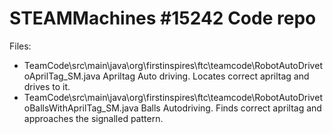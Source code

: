 # STEAMMachines #15242 Code repo
Files:
- TeamCode\src\main\java\org\firstinspires\ftc\teamcode\RobotAutoDrivetoAprilTag_SM.java
    Apriltag Auto driving. Locates correct apriltag and drives to it.
- TeamCode\src\main\java\org\firstinspires\ftc\teamcode\RobotAutoDrivetoBallsWithAprilTag_SM.java
    Balls Autodriving. Finds correct apriltag and approaches the signalled pattern.
